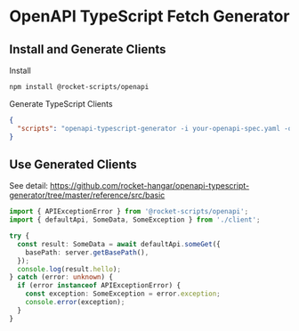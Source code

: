 # OpenAPI TypeScript Fetch Generator

## Install and Generate Clients

Install

```sh
npm install @rocket-scripts/openapi
```

Generate TypeScript Clients

```json
{
  "scripts": "openapi-typescript-generator -i your-openapi-spec.yaml -o src/client"
}
```

## Use Generated Clients

See detail: <https://github.com/rocket-hangar/openapi-typescript-generator/tree/master/reference/src/basic>

```ts
import { APIExceptionError } from '@rocket-scripts/openapi'; 
import { defaultApi, SomeData, SomeException } from './client';

try {
  const result: SomeData = await defaultApi.someGet({
    basePath: server.getBasePath(),
  });
  console.log(result.hello);
} catch (error: unknown) {
  if (error instanceof APIExceptionError) {
    const exception: SomeException = error.exception;
    console.error(exception);
  }
}
```
